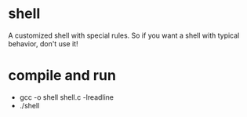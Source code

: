 # shell
A customized shell with special rules. So if you want a shell with typical behavior, don't use it!

# compile and run
<ul>
	<li>gcc -o shell shell.c -lreadline</li>
	<li>./shell</li>
</ul>

